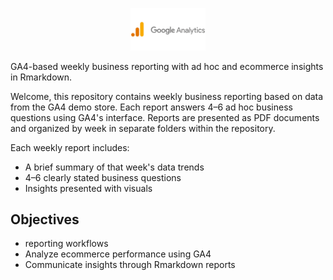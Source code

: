 <p align="center">
  <img src="Week18/Google-Analytics-Logo.png" alt="GA4 Logo" width="120">
</p>


GA4-based weekly business reporting with ad hoc and ecommerce insights in Rmarkdown.


Welcome, this repository contains weekly business reporting  based on data from the GA4 demo store.
Each report answers 4–6 ad hoc business questions using GA4's interface.
Reports are presented as PDF documents and organized by week in separate folders within the repository.


Each weekly report includes:
- A brief summary of that week's data trends
- 4–6 clearly stated business questions
- Insights presented with visuals

## Objectives

- reporting workflows
- Analyze ecommerce performance using GA4
- Communicate insights through Rmarkdown reports


